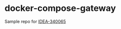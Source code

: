 # docker-compose-gateway
Sample repo for [IDEA-340065][1]

[1]: https://youtrack.jetbrains.com/issue/IDEA-340065
